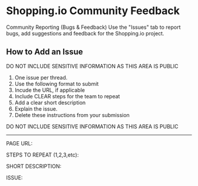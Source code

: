 # Shopping.io Community Feedback
Community Reporting (Bugs & Feedback)
Use the "Issues" tab to report bugs, add suggestions and feedback for the Shopping.io project.

## How to Add an Issue

DO NOT INCLUDE SENSITIVE INFORMATION AS THIS AREA IS PUBLIC

1. One issue per thread.
2. Use the following format to submit
3. Incude the URL, if applicable
4. Include CLEAR steps for the team to repeat
5. Add a clear short description
6. Explain the issue.
7. Delete these instructions from your submission

DO NOT INCLUDE SENSITIVE INFORMATION AS THIS AREA IS PUBLIC

------------------

PAGE URL: 

STEPS TO REPEAT (1,2,3,etc):

SHORT DESCRIPTION:

ISSUE:
